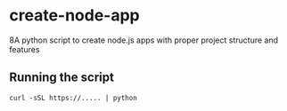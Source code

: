 # create-node-app
8A python script to create node.js apps with proper project structure and features

## Running the script

```
curl -sSL https://..... | python 
```
